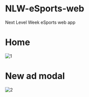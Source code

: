 # NLW-eSports-web
Next Level Week eSports web app

# Home

![1](https://user-images.githubusercontent.com/31131606/194719444-243d63ac-e458-4589-b65b-745f17d79349.png)

# New ad modal

![2](https://user-images.githubusercontent.com/31131606/194719457-b77e3239-7930-406c-9f90-17f614218a02.png)
